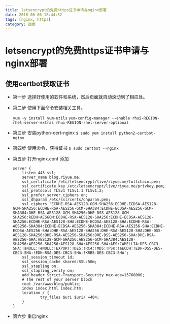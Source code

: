 ```yaml
---
title: letsencrypt的免费https证书申请与nginx部署
date: 2018-06-06 18:44:52
tags: [nginx, https]
category: 运维
---
```


# letsencrypt的免费https证书申请与nginx部署

## 使用certbot获取证书
* 第一步 选择好使用的软件和系统，然后页面就自动滚动到了相应处。
* 第二步 使用下面命令安装相关工具。

    `yum -y install yum-utils`
    `yum-config-manager --enable rhui-REGION-rhel-server-extras rhui-REGION-rhel-server-optional`

* 第三步 安装python-cert-nginx 
    `$ sudo yum install python2-certbot-nginx`
* 第四步 使用命令，获得证书
    `$ sudo certbot --nginx`
* 第五步 打开nginx.conf 添加
    ```
    server {
        listen 443 ssl;
        server_name blog.riyue.me;
        ssl_certificate /etc/letsencrypt/live/riyue.me/fullchain.pem;
        ssl_certificate_key /etc/letsencrypt/live/riyue.me/privkey.pem;
        ssl_protocols TLSv1 TLSv1.1 TLSv1.2;
        ssl_prefer_server_ciphers on;
        ssl_dhparam /etc/ssl/certs/dhparam.pem;
        ssl_ciphers 'ECDHE-RSA-AES128-GCM-SHA256:ECDHE-ECDSA-AES128-GCM-SHA256:ECDHE-RSA-AES256-GCM-SHA384:ECDHE-ECDSA-AES256-GCM-SHA384:DHE-RSA-AES128-GCM-SHA256:DHE-DSS-AES128-GCM-SHA256:kEDH+AESGCM:ECDHE-RSA-AES128-SHA256:ECDHE-ECDSA-AES128-SHA256:ECDHE-RSA-AES128-SHA:ECDHE-ECDSA-AES128-SHA:ECDHE-RSA-AES256-SHA384:ECDHE-ECDSA-AES256-SHA384:ECDHE-RSA-AES256-SHA:ECDHE-ECDSA-AES256-SHA:DHE-RSA-AES128-SHA256:DHE-RSA-AES128-SHA:DHE-DSS-AES128-SHA256:DHE-RSA-AES256-SHA256:DHE-DSS-AES256-SHA:DHE-RSA-AES256-SHA:AES128-GCM-SHA256:AES256-GCM-SHA384:AES128-SHA256:AES256-SHA256:AES128-SHA:AES256-SHA:AES:CAMELLIA:DES-CBC3-SHA:!aNULL:!eNULL:!EXPORT:!DES:!RC4:!MD5:!PSK:!aECDH:!EDH-DSS-DES-CBC3-SHA:!EDH-RSA-DES-CBC3-SHA:!KRB5-DES-CBC3-SHA';
        ssl_session_timeout 1d;
        ssl_session_cache shared:SSL:50m;
        ssl_stapling on;
        ssl_stapling_verify on;
        add_header Strict-Transport-Security max-age=15768000;
        # The rest of your server block
        root /var/www/blog/public;
        index index.html index.htm;
        location / {
                try_files $uri $uri/ =404;
        }
    }
    ```

* 第六步 重启nginx

